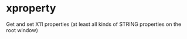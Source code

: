 xproperty
=========

Get and set X11 properties (at least all kinds of STRING properties on the root window)
